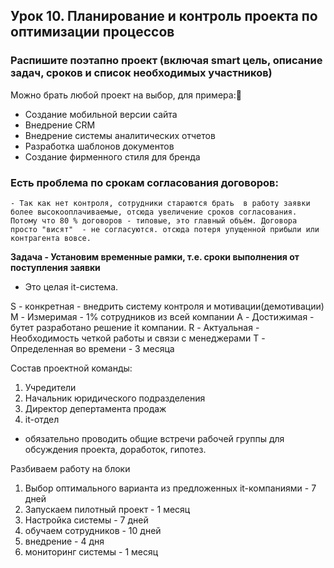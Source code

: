 ## Урок 10. Планирование и контроль проекта по оптимизации процессов
### Распишите поэтапно проект (включая smart цель, описание задач, сроков и список необходимых участников)

Можно брать любой проект на выбор, для примера:
- Создание мобильной версии сайта
- Внедрение CRM
- Внедрение системы аналитических отчетов
- Разработка шаблонов документов
- Создание фирменного стиля для бренда

### Есть проблема по срокам согласования договоров:
    - Так как нет контроля, сотрудники стараются брать  в работу заявки более высокооплачиваемые, отсюда увеличение сроков согласования. Потому что 80 % договоров - типовые, это главный объём. Договора просто "висят"  - не согласуются. отсюда потеря упущенной прибыли или контрагента вовсе. 
**Задача - Установим временные рамки, т.е. сроки выполнения от поступления заявки**
- Это целая it-система. 

S - конкретная - внедрить систему контроля и мотивации(демотивации) 
M - Измеримая - 1% сотрудников из всей компании 
A - Достижимая - бутет разработано решение it компании. 
R - Актуальная - Необходимость четкой работы и связи с менеджерами
T - Определенная во времени - 3 месяца

Состав проектной команды:
1. Учредители
2. Начальник юридического подразделения 
3. Директор депертамента продаж
4. it-отдел

- обязательно проводить общие встречи рабочей группы для обсуждения проекта, доработок, гипотез. 


Разбиваем работу на блоки
1. Выбор оптимального варианта из предложенных it-компаниями - 7 дней
2. Запускаем пилотный проект - 1 месяц 
3. Настройка системы - 7 дней
4. обучаем сотрудников - 10 дней
5. внедрение - 4 дня
6. мониторинг системы - 1 месяц